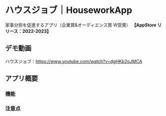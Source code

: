# ハウスジョブ｜HouseworkApp
家事分担を促進するアプリ（企業賞&オーディエンス賞 W受賞）
**【AppStore リリース：2022-2023】**

## デモ動画
ハウスジョブ：https://www.youtube.com/watch?v=dgHKb2oJMCA

## アプリ概要
### 機能
### 注意点
